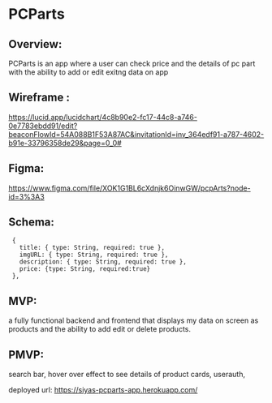 # PCParts

## Overview: 
PCParts is an app where a user can check price and the details of pc part with the ability to add or edit exitng data on app

## Wireframe :
https://lucid.app/lucidchart/4c8b90e2-fc17-44c8-a746-0e7783ebdd91/edit?beaconFlowId=54A088B1F53A87AC&invitationId=inv_364edf91-a787-4602-b91e-33796358de29&page=0_0#

## Figma:
https://www.figma.com/file/XOK1G1BL6cXdnjk6OinwGW/pcpArts?node-id=3%3A3
 
 ## Schema:
 ```
  {
    title: { type: String, required: true },
    imgURL: { type: String, required: true },
    description: { type: String, required: true },
    price: {type: String, required:true}
  },
 
  ```
  

 ## MVP: 
 a fully functional backend and frontend that displays my data on screen as products and the ability to add edit or delete products.
 
 ## PMVP:
 search bar, hover over effect to see details of product cards, userauth, 

deployed url:  https://siyas-pcparts-app.herokuapp.com/
